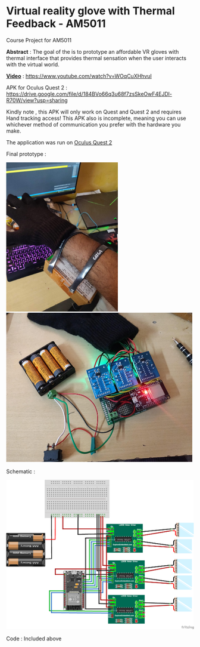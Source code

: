 # Virtual reality glove with Thermal Feedback - AM5011

Course Project for AM5011

**Abstract** :  The goal of the is to prototype an affordable VR gloves with thermal interface that provides thermal sensation when the user interacts with the virtual world.

**[Video](https://www.youtube.com/watch?v=WOqCuXHhvuI)** : https://www.youtube.com/watch?v=WOqCuXHhvuI 

APK for Oculus Quest 2 : https://drive.google.com/file/d/184BVo66q3u68f7zsSkeOwF4EJDl-R70W/view?usp=sharing

Kindly note , this APK will only work on Quest and Quest 2 and requires Hand tracking access! This APK also is incomplete, meaning you can use whichever method of communication you prefer with the hardware you make. 

The application was run on [Oculus Quest 2](https://www.oculus.com/)

Final prototype : 

<p float="left">
  <img src="https://github.com/aswinkumar1999/VR_Thermal_Glove-AM5011/blob/main/Images/IMG_20211215_151327.jpg" width="300" height="400" />
  <img src="https://github.com/aswinkumar1999/VR_Thermal_Glove-AM5011/blob/main/Images/IMG_20211215_153233.jpg" width="500" height="400" /> 
</p>


Schematic : 

<img src="https://github.com/aswinkumar1999/VR_Thermal_Glove-AM5011/blob/main/Images/VR_Thermal_Glove_circuit.png" width="600" height="400" />


Code : Included above 


